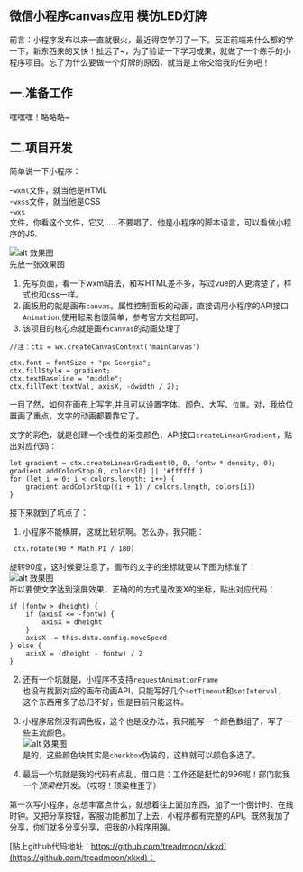## 微信小程序canvas应用 模仿LED灯牌

前言：小程序发布以来一直就很火，最近得空学习了一下。反正前端来什么都的学一下，新东西来的又快！扯远了~，为了验证一下学习成果，就做了一个练手的小程序项目。忘了为什么要做一个灯牌的原因，就当是上帝交给我的任务吧！

## 一.准备工作

嘿嘿嘿！略略略~

## 二.项目开发

简单说一下小程序：

-<code>wxml</code>文件，就当他是HTML  
-<code>wxss</code>文件，就当他是CSS  
-<code>wxs </code>文件，你看这个文件，它又……不要唱了。他是小程序的脚本语言，可以看做小程序的JS.  

![alt 效果图](http://chuantu.xyz/t6/702/1561557717x1033347913.png)  
先放一张效果图  
1. 先写页面，看一下wxml语法，和写HTML差不多，写过vue的人更清楚了，样式也和css一样。
2. 画板用的就是画布<code>canvas</code>。属性控制面板的动画，直接调用小程序的API接口<code>Animation</code>,使用起来也很简单，参考官方文档即可。  
3. 该项目的核心点就是画布<code>canvas</code>的动画处理了  

```
//注：ctx = wx.createCanvasContext('mainCanvas')

ctx.font = fontSize + "px Georgia";  
ctx.fillStyle = gradient;  
ctx.textBaseline = "middle";  
ctx.fillText(textVal, axisX, -dwidth / 2);  
```
一目了然，如何在画布上写字,并且可以设置字体、颜色、大写、<code>位置</code>。对，我给位置画了重点，文字的动画都要靠它了。 

文字的彩色，就是创建一个线性的渐变颜色，API接口<code>createLinearGradient</code>，贴出对应代码：  
```
let gradient = ctx.createLinearGradient(0, 0, fontw * density, 0);
gradient.addColorStop(0, colors[0] || '#ffffff')
for (let i = 0; i < colors.length; i++) {
    gradient.addColorStop((i + 1) / colors.length, colors[i])
}
```  


接下来就到了坑点了：
1. 小程序不能横屏，这就比较坑啊。怎么办，我只能：
```
 ctx.rotate(90 * Math.PI / 180)
```
旋转90度，这时候要注意了，画布的文字的坐标就要以下图为标准了：  
![alt 效果图](http://chuantu.xyz/t6/702/1561559075x1033347913.png)  
所以要使文字达到滚屏效果，正确的的方式是改变X的坐标，贴出对应代码：
```
if (fontw > dheight) {
    if (axisX <= -fontw) {
        axisX = dheight
    }
    axisX -= this.data.config.moveSpeed
} else {
    axisX = (dheight - fontw) / 2
}
```  

2. 还有一个坑就是，小程序不支持<code>requestAnimationFrame
</code>也没有找到对应的画布动画API，只能写好几个<code>setTimeout</code>和<code>setInterval</code>，这个东西用多了总归不好，但是目前只能这样。  

3. 小程序居然没有调色板，这个也是没办法，我只能写一个颜色数组了，写了一些主流颜色。  
![alt 效果图](http://chuantu.xyz/t6/702/1561559628x1033347913.png)  
是的，这些颜色块其实是<code>checkbox</code>伪装的，这样就可以颜色多选了。

4. 最后一个坑就是我的代码有点乱，借口是：工作还是挺忙的996呢！部门就我一个*顶梁柱*开发。（哎呀！顶梁柱歪了）

第一次写小程序，总想丰富点什么，就想着往上面加东西，加了一个倒计时、在线时钟。又把分享按钮，客服功能都加了上去，小程序都有完整的API。既然我加了分享，你们就多分享分享，把我的小程序用蹦。

[贴上github代码地址：https://github.com/treadmoon/xkxd](https://github.com/treadmoon/xkxd)：
